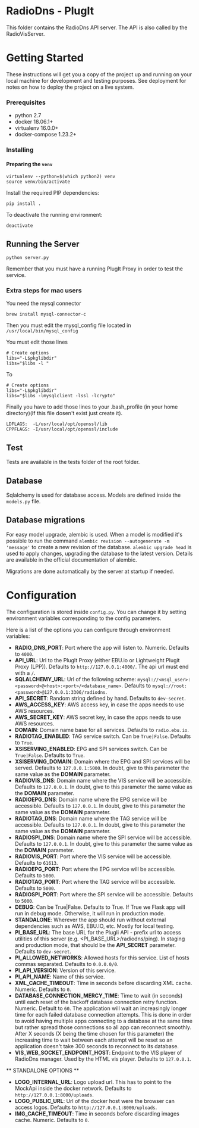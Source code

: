 RadioDns - PlugIt
=================

This folder contains the RadioDns API server. The API is also called by the RadioVisServer.

# Getting Started

These instructions will get you a copy of the project up and running on your local machine for development and
testing purposes. See deployment for notes on how to deploy the project on a live system.

### Prerequisites
- python 2.7
- docker 18.06.1+
- virtualenv 16.0.0+
- docker-compose 1.23.2+

### Installing
#### Preparing the `venv`

    virtualenv --python=$(which python2) venv
    source venv/bin/activate
    
Install the required PIP dependencies:

    pip install .
    
To deactivate the running environment:

    deactivate
    
## Running the Server

    python server.py
    
Remember that you must have a running PlugIt Proxy in order to test the service.

### Extra steps for mac users

You need the mysql connector

    brew install mysql-connector-c
    
Then you must edit the mysql_config file located in ```/usr/local/bin/mysql_config```

You must edit those lines

    # Create options 
    libs="-L$pkglibdir"
    libs="$libs -l "
    
To

    # Create options 
    libs="-L$pkglibdir"
    libs="$libs -lmysqlclient -lssl -lcrypto"
    
Finally you have to add those lines to your .bash_profile (in your home directory)(If this file dosen't exist just create it).

    LDFLAGS:  -L/usr/local/opt/openssl/lib
    CPPFLAGS: -I/usr/local/opt/openssl/include

## Test
Tests are available in the tests folder of the root folder.

## Database
Sqlalchemy is used for database access. Models are defined inside the `models.py` file.

## Database migrations
For easy model upgrade, alembic is used. When a model is modified it's possible to run the command
`alembic revision --autogenerate -m 'message'` to create a new revision of the database.
`alembic upgrade head` is used to apply changes, upgrading the database to the latest version.
Details are available in the official documentation of alembic.

Migrations are done automatically by the server at startup if needed.

# Configuration
The configuration is stored inside `config.py`. You can change it by setting environment variables corresponding to the config parameters.

Here is a list of the options you can configure through environment variables:
- **RADIO_DNS_PORT**: Port where the app will listen to. Numeric. Defaults to `4000`.
- **API_URL**: Url to the PlugIt Proxy (either EBU.io or Lightweight Plugit Proxy (LPP)). Defaults to `http://127.0.0.1:4000/`.
The api url must end with a `/`.
- **SQLALCHEMY_URL**: Url of the following scheme: `mysql://<msql_user>:<password>@<host>:<port>/<database_name>`. Defaults to
`mysql://root:<password>@127.0.0.1:3306/radiodns`.
- **API_SECRET**: Random string defined by hand. Defaults to `dev-secret`.
- **AWS_ACCESS_KEY**: AWS access key, in case the apps needs to use AWS resources.
- **AWS_SECRET_KEY**: AWS secret key, in case the apps needs to use AWS resources.
- **DOMAIN**: Domain name base for all services. Defaults to `radio.ebu.io`.
- **RADIOTAG_ENABLED**: TAG service switch. Can be `True|False`. Defaults to `True`.
- **XSISERVING_ENABLED**: EPG and SPI services switch. Can be `True|False`. Defaults to `True`.
- **XSISERVING_DOMAIN**: Domain where the EPG and SPI services will be served. Defaults to `127.0.0.1:5000`. In doubt, give
to this parameter the same value as the **DOMAIN** parameter.
- **RADIOVIS_DNS**: Domain name where the VIS service will be accessible. Defaults to `127.0.0.1`. In doubt, give
to this parameter the same value as the **DOMAIN** parameter.
- **RADIOEPG_DNS**: Domain name where the EPG service will be accessible. Defaults to `127.0.0.1`. In doubt, give
to this parameter the same value as the **DOMAIN** parameter.
- **RADIOTAG_DNS**: Domain name where the TAG service will be accessible. Defaults to `127.0.0.1`. In doubt, give
to this parameter the same value as the **DOMAIN** parameter.
- **RADIOSPI_DNS**: Domain name where the SPI service will be accessible. Defaults to `127.0.0.1`. In doubt, give
to this parameter the same value as the **DOMAIN** parameter.
- **RADIOVIS_PORT**: Port where the VIS service will be accessible. Defaults to `61613`.
- **RADIOEPG_PORT**: Port where the EPG service will be accessible. Defaults to `5000`.
- **RADIOTAG_PORT**: Port where the TAG service will be accessible. Defaults to `5000`.
- **RADIOSPI_PORT**: Port where the SPI service will be accessible. Defaults to `5000`.
- **DEBUG**: Can be True|False. Defaults to True. If True we Flask app will run in debug mode. Otherwise, it will run in production mode.
- **STANDALONE**: Wherever the app should run without external dependencies such as AWS, EBU.IO, etc.
Mostly for local testing.
- **PI_BASE_URL**: The base URL for the PlugIi API - prefix url to access utilities of this server (e.g. <PI_BASE_URL>/radiodns/ping).
In staging and production mode, that should be the **API_SECRET** parameter. Defaults to `dev-secret`.
- **PI_ALLOWED_NETWORKS**: Allowed hosts for this service. List of hosts commas separated. Defaults to `0.0.0.0/0`.
- **PI_API_VERSION**: Version of this service. 
- **PI_API_NAME**: Name of this service.
- **XML_CACHE_TIMEOUT**: Time in seconds before discarding XML cache. Numeric. Defaults to `0`.
- **DATABASE_CONNECTION_MERCY_TIME**: Time to wait (in seconds) until each reset of the backoff database connection retry 
function. Numeric. Default to `60`. The application will wait an increasingly longer time for each failed database connection attempts.
This is done in order to avoid having multiple apps connecting to a database at the same time but rather spread those
connections so all app can reconnect smoothly. After X seconds (X being the time chosen for this parameter) the increasing
 time to wait between each attempt will be reset so an application doesn't take 300 seconds to reconnect to its database.
- **VIS_WEB_SOCKET_ENDPOINT_HOST**: Endpoint to the VIS player of RadioDns manager. Used by the HTML vis player. Defaults to
`127.0.0.1`.

** STANDALONE OPTIONS **
- **LOGO_INTERNAL_URL**: Logo upload url. This has to point to the MockApi inside the docker network. Defaults to `http://127.0.0.1:8000/uploads`.
- **LOGO_PUBLIC_URL**: Url of the docker host were the browser can access logos. Defaults to `http://127.0.0.1:8000/uploads`.
- **IMG_CACHE_TIMEOUT**: Time in seconds before discarding images cache. Numeric. Defaults to `0`.